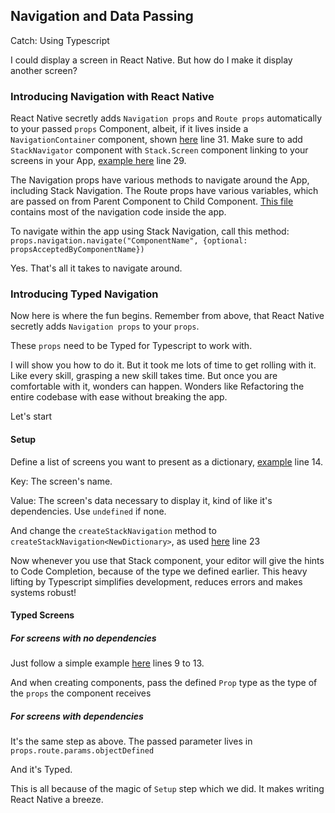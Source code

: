 ## Navigation and Data Passing

Catch: Using Typescript

I could display a screen in React Native.
But how do I make it display another screen?

### Introducing Navigation with React Native

React Native secretly adds `Navigation props` and `Route props` automatically to your passed `props` Component, albeit, if it lives inside a `NavigationContainer` component, shown [here](../App.tsx) line 31. Make sure to add `StackNavigator` component with `Stack.Screen` component linking to your screens in your App, [example here](../App.tsx) line 29.

The Navigation props have various methods to navigate around the App, including Stack Navigation.
The Route props have various variables, which are passed on from Parent Component to Child Component.
[This file](../src/screens/Home.tsx) contains most of the navigation code inside the app.

To navigate within the app using Stack Navigation, call this method: `props.navigation.navigate("ComponentName", {optional: propsAcceptedByComponentName})`

Yes. That's all it takes to navigate around.

### Introducing Typed Navigation

Now here is where the fun begins.
Remember from above, that React Native secretly adds `Navigation props` to your `props`.

These `props` need to be Typed for Typescript to work with.

I will show you how to do it. But it took me lots of time to get rolling with it.
Like every skill, grasping a new skill takes time. But once you are comfortable with it, wonders can happen.
Wonders like Refactoring the entire codebase with ease without breaking the app.

Let's start

#### Setup

Define a list of screens you want to present as a dictionary, [example](../App.tsx) line 14.

Key: The screen's name.

Value: The screen's data necessary to display it, kind of like it's dependencies. Use `undefined` if none.

And change the `createStackNavigation` method to `createStackNavigation<NewDictionary>`, as used [here](../App.tsx) line 23

Now whenever you use that Stack component, your editor will give the hints to Code Completion, because of the type we defined earlier.
This heavy lifting by Typescript simplifies development, reduces errors and makes systems robust!

#### Typed Screens

##### For screens with no dependencies

Just follow a simple example [here](../src/screens/Home.tsx) lines 9 to 13.

And when creating components, pass the defined `Prop` type as the type of the `props` the component receives

##### For screens with dependencies

It's the same step as above.
The passed parameter lives in `props.route.params.objectDefined`

And it's Typed.

This is all because of the magic of `Setup` step which we did. It makes writing React Native a breeze.
